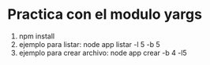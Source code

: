 # Practica con el modulo yargs

1.  npm install
2.  ejemplo para listar: node app listar -l 5 -b 5
3.  ejemplo para crear archivo: node app crear -b 4 -l5
